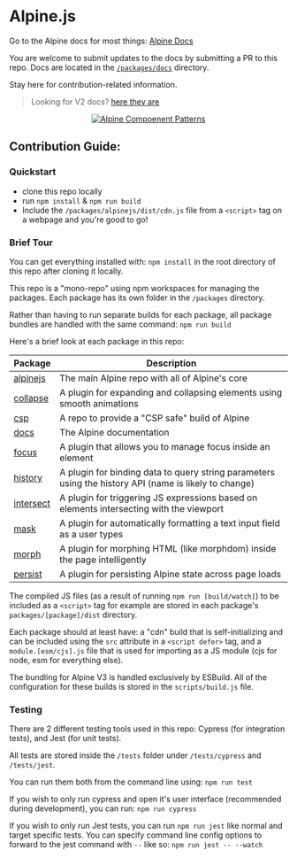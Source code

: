 # Alpine.js

Go to the Alpine docs for most things: [Alpine Docs](https://alpinejs.dev)

You are welcome to submit updates to the docs by submitting a PR to this repo. Docs are located in the [`/packages/docs`](/packages/docs) directory.

Stay here for contribution-related information.

> Looking for V2 docs? [here they are](https://github.com/alpinejs/alpine/tree/v2.8.2)

<p align="center"><a href="https://alpinejs.dev/patterns"><img src="/hero.jpg" alt="Alpine Compoenent Patterns"></a></p>

## Contribution Guide:

### Quickstart

* clone this repo locally
* run `npm install` & `npm run build`
* Include the `/packages/alpinejs/dist/cdn.js` file from a `<script>` tag on a webpage and you're good to go!

### Brief Tour
You can get everything installed with: `npm install` in the root directory of this repo after cloning it locally.

This repo is a "mono-repo" using npm workspaces for managing the packages. Each package has its own folder in the `/packages` directory.

Rather than having to run separate builds for each package, all package bundles are handled with the same command: `npm run build`

Here's a brief look at each package in this repo:

Package | Description
--- | ---
[alpinejs](packages/alpinejs) | The main Alpine repo with all of Alpine's core
[collapse](packages/collapse) | A plugin for expanding and collapsing elements using smooth animations
[csp](packages/csp) | A repo to provide a "CSP safe" build of Alpine
[docs](packages/docs) | The Alpine documentation
[focus](packages/focus) | A plugin that allows you to manage focus inside an element
[history](packages/history) | A plugin for binding data to query string parameters using the history API (name is likely to change)
[intersect](packages/intersect) | A plugin for triggering JS expressions based on elements intersecting with the viewport
[mask](packages/mask) | A plugin for automatically formatting a text input field as a user types
[morph](packages/morph) | A plugin for morphing HTML (like morphdom) inside the page intelligently
[persist](packages/persist) | A plugin for persisting Alpine state across page loads

The compiled JS files (as a result of running `npm run [build/watch]`) to be included as a `<script>` tag for example are stored in each package's `packages/[package]/dist` directory.

Each package should at least have: a "cdn" build that is self-initializing and can be included using the `src` attribute in a `<script defer>` tag, and a `module.[esm/cjs].js` file that is used for importing as a JS module (cjs for node, esm for everything else).

The bundling for Alpine V3 is handled exclusively by ESBuild. All of the configuration for these builds is stored in the `scripts/build.js` file.

### Testing
There are 2 different testing tools used in this repo: Cypress (for integration tests), and Jest (for unit tests).

All tests are stored inside the `/tests` folder under `/tests/cypress` and `/tests/jest`.

You can run them both from the command line using: `npm run test`

If you wish to only run cypress and open it's user interface (recommended during development), you can run: `npm run cypress`

If you wish to only run Jest tests, you can run `npm run jest` like normal and target specific tests. You can specify command line config options to forward to the jest command with `--` like so: `npm run jest -- --watch`
